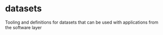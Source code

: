 # datasets
Tooling and definitions for datasets that can be used with applications from the software layer
